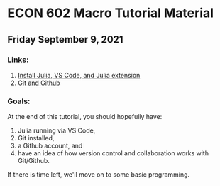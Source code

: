 # ECON 602 Macro Tutorial Material

## Friday September 9, 2021
### Links:
1. [Install Julia, VS Code, and Julia extension](https://www.julia-vscode.org/docs/dev/gettingstarted/)
2. [Git and Github](https://julia.quantecon.org/more_julia/version_control.html)

### Goals:
At the end of this tutorial, you should hopefully have:
1. Julia running via VS Code,
2. Git installed,
3. a Github account, and
4. have an idea of how version control and collaboration works with Git/Github.

If there is time left, we'll move on to some basic programming.

<!-- --- -->

<!-- ## Friday September 16, 2021
[Introduction to Julia](https://julia.quantecon.org/index_toc.html) -->
<!-- - VS Workspace
- Julia packages
- Julia environments
- Basic coding
    + Variable types
    + [Ways to run code](https://www.julia-vscode.org/docs/stable/userguide/runningcode/)
    + Up arrow (+ first letters)
    + [Naming conventions](https://docs.julialang.org/en/v1/manual/style-guide/#Use-naming-conventions-consistent-with-Julia-base/)
    + Plots
    + Random numbers
    + Loops
    + Functions -->
